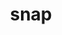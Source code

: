 ---
title: "snap"
layout: cache
categories: [package, develop]
meta: {"versions": ["master"], "compilers": ["gcc@=7.3.1"], "oss": ["amzn2"], "platforms": ["linux"], "targets": ["aarch64", "neoverse_n1", "x86_64_v3"], "stacks": ["aws-ahug", "aws-ahug-aarch64", "root"], "num_specs": 25, "num_specs_by_stack": {"root": 25, "aws-ahug-aarch64": 20, "aws-ahug": 5}}
spec_details: [{"hash": "6hvbfppp72mzwdilsjzus7zdjta5ba5n", "compiler": "gcc@=7.3.1", "versions": ["master"], "os": "amzn2", "platform": "linux", "target": "aarch64", "variants": ["build_system=makefile", "+mpi", "~openmp", "+opt"], "stacks": ["root", "aws-ahug-aarch64"], "size": "-", "tarball": "https://binaries.spack.io/develop/build_cache/linux-amzn2-aarch64/gcc-7.3.1/snap-master/linux-amzn2-aarch64-gcc-7.3.1-snap-master-6hvbfppp72mzwdilsjzus7zdjta5ba5n.spack"}, {"hash": "pzkpdljb2mmlshahttl5n5bzqm5tro33", "compiler": "gcc@=7.3.1", "versions": ["master"], "os": "amzn2", "platform": "linux", "target": "aarch64", "variants": ["build_system=makefile", "+mpi", "~openmp", "+opt"], "stacks": ["root", "aws-ahug-aarch64"], "size": "-", "tarball": "https://binaries.spack.io/develop/build_cache/linux-amzn2-aarch64/gcc-7.3.1/snap-master/linux-amzn2-aarch64-gcc-7.3.1-snap-master-pzkpdljb2mmlshahttl5n5bzqm5tro33.spack"}, {"hash": "d7gxnoozy4mfp6kpei57gale2popsbhb", "compiler": "gcc@=7.3.1", "versions": ["master"], "os": "amzn2", "platform": "linux", "target": "aarch64", "variants": ["build_system=makefile", "+mpi", "~openmp", "+opt"], "stacks": ["root", "aws-ahug-aarch64"], "size": "-", "tarball": "https://binaries.spack.io/develop/build_cache/linux-amzn2-aarch64/gcc-7.3.1/snap-master/linux-amzn2-aarch64-gcc-7.3.1-snap-master-d7gxnoozy4mfp6kpei57gale2popsbhb.spack"}, {"hash": "ey7ulu4uhdonf4naoctu5uv4xnhkxesy", "compiler": "gcc@=7.3.1", "versions": ["master"], "os": "amzn2", "platform": "linux", "target": "aarch64", "variants": ["build_system=makefile", "+mpi", "~openmp", "+opt"], "stacks": ["root", "aws-ahug-aarch64"], "size": "-", "tarball": "https://binaries.spack.io/develop/build_cache/linux-amzn2-aarch64/gcc-7.3.1/snap-master/linux-amzn2-aarch64-gcc-7.3.1-snap-master-ey7ulu4uhdonf4naoctu5uv4xnhkxesy.spack"}, {"hash": "3rdin33t5gctmvibuwxmgipxhzvjd4zu", "compiler": "gcc@=7.3.1", "versions": ["master"], "os": "amzn2", "platform": "linux", "target": "aarch64", "variants": ["build_system=makefile", "+mpi", "~openmp", "+opt"], "stacks": ["root", "aws-ahug-aarch64"], "size": "-", "tarball": "https://binaries.spack.io/develop/build_cache/linux-amzn2-aarch64/gcc-7.3.1/snap-master/linux-amzn2-aarch64-gcc-7.3.1-snap-master-3rdin33t5gctmvibuwxmgipxhzvjd4zu.spack"}, {"hash": "ezfjrcnp3mi2uktsuycl63iubw2c5wxv", "compiler": "gcc@=7.3.1", "versions": ["master"], "os": "amzn2", "platform": "linux", "target": "aarch64", "variants": ["build_system=makefile", "+mpi", "~openmp", "+opt"], "stacks": ["root", "aws-ahug-aarch64"], "size": "-", "tarball": "https://binaries.spack.io/develop/build_cache/linux-amzn2-aarch64/gcc-7.3.1/snap-master/linux-amzn2-aarch64-gcc-7.3.1-snap-master-ezfjrcnp3mi2uktsuycl63iubw2c5wxv.spack"}, {"hash": "7jf2gaxmszi4iwyh4vxcx2l7spk7iqbk", "compiler": "gcc@=7.3.1", "versions": ["master"], "os": "amzn2", "platform": "linux", "target": "aarch64", "variants": ["build_system=makefile", "+mpi", "~openmp", "+opt"], "stacks": ["root", "aws-ahug-aarch64"], "size": "-", "tarball": "https://binaries.spack.io/develop/build_cache/linux-amzn2-aarch64/gcc-7.3.1/snap-master/linux-amzn2-aarch64-gcc-7.3.1-snap-master-7jf2gaxmszi4iwyh4vxcx2l7spk7iqbk.spack"}, {"hash": "4ef6o6awcmy2pgjd7ys2iy3bkurdmdqh", "compiler": "gcc@=7.3.1", "versions": ["master"], "os": "amzn2", "platform": "linux", "target": "aarch64", "variants": ["build_system=makefile", "+mpi", "~openmp", "+opt"], "stacks": ["root", "aws-ahug-aarch64"], "size": "-", "tarball": "https://binaries.spack.io/develop/build_cache/linux-amzn2-aarch64/gcc-7.3.1/snap-master/linux-amzn2-aarch64-gcc-7.3.1-snap-master-4ef6o6awcmy2pgjd7ys2iy3bkurdmdqh.spack"}, {"hash": "gck2ja5623xhgjv6vjdlpvfryporqf4u", "compiler": "gcc@=7.3.1", "versions": ["master"], "os": "amzn2", "platform": "linux", "target": "aarch64", "variants": ["build_system=makefile", "+mpi", "~openmp", "+opt"], "stacks": ["root", "aws-ahug-aarch64"], "size": "-", "tarball": "https://binaries.spack.io/develop/build_cache/linux-amzn2-aarch64/gcc-7.3.1/snap-master/linux-amzn2-aarch64-gcc-7.3.1-snap-master-gck2ja5623xhgjv6vjdlpvfryporqf4u.spack"}, {"hash": "ftczxe6shnd2sxxajnvtpaje3jixdcfr", "compiler": "gcc@=7.3.1", "versions": ["master"], "os": "amzn2", "platform": "linux", "target": "aarch64", "variants": ["build_system=makefile", "+mpi", "~openmp", "+opt"], "stacks": ["root", "aws-ahug-aarch64"], "size": "-", "tarball": "https://binaries.spack.io/develop/build_cache/linux-amzn2-aarch64/gcc-7.3.1/snap-master/linux-amzn2-aarch64-gcc-7.3.1-snap-master-ftczxe6shnd2sxxajnvtpaje3jixdcfr.spack"}, {"hash": "zo2ryhrskpqirqndvb3ch5b4f6xomjwr", "compiler": "gcc@=7.3.1", "versions": ["master"], "os": "amzn2", "platform": "linux", "target": "neoverse_n1", "variants": ["build_system=makefile", "+mpi", "~openmp", "+opt"], "stacks": ["root", "aws-ahug-aarch64"], "size": "-", "tarball": "https://binaries.spack.io/develop/build_cache/linux-amzn2-neoverse_n1/gcc-7.3.1/snap-master/linux-amzn2-neoverse_n1-gcc-7.3.1-snap-master-zo2ryhrskpqirqndvb3ch5b4f6xomjwr.spack"}, {"hash": "f77kl5qzlzee3msdmykkchrhe227sicl", "compiler": "gcc@=7.3.1", "versions": ["master"], "os": "amzn2", "platform": "linux", "target": "neoverse_n1", "variants": ["build_system=makefile", "+mpi", "~openmp", "+opt"], "stacks": ["root", "aws-ahug-aarch64"], "size": "-", "tarball": "https://binaries.spack.io/develop/build_cache/linux-amzn2-neoverse_n1/gcc-7.3.1/snap-master/linux-amzn2-neoverse_n1-gcc-7.3.1-snap-master-f77kl5qzlzee3msdmykkchrhe227sicl.spack"}, {"hash": "abrhey5l4dwf2moijukzyxokrxaahpmf", "compiler": "gcc@=7.3.1", "versions": ["master"], "os": "amzn2", "platform": "linux", "target": "neoverse_n1", "variants": ["build_system=makefile", "+mpi", "~openmp", "+opt"], "stacks": ["root", "aws-ahug-aarch64"], "size": "-", "tarball": "https://binaries.spack.io/develop/build_cache/linux-amzn2-neoverse_n1/gcc-7.3.1/snap-master/linux-amzn2-neoverse_n1-gcc-7.3.1-snap-master-abrhey5l4dwf2moijukzyxokrxaahpmf.spack"}, {"hash": "6yg46vltsk4wtw64dgsu2a7uwxh2bnku", "compiler": "gcc@=7.3.1", "versions": ["master"], "os": "amzn2", "platform": "linux", "target": "neoverse_n1", "variants": ["build_system=makefile", "+mpi", "~openmp", "+opt"], "stacks": ["root", "aws-ahug-aarch64"], "size": "-", "tarball": "https://binaries.spack.io/develop/build_cache/linux-amzn2-neoverse_n1/gcc-7.3.1/snap-master/linux-amzn2-neoverse_n1-gcc-7.3.1-snap-master-6yg46vltsk4wtw64dgsu2a7uwxh2bnku.spack"}, {"hash": "qmyqmbbi3ty3hoc5pn2k6xtnxhvv6jqg", "compiler": "gcc@=7.3.1", "versions": ["master"], "os": "amzn2", "platform": "linux", "target": "neoverse_n1", "variants": ["build_system=makefile", "+mpi", "~openmp", "+opt"], "stacks": ["root", "aws-ahug-aarch64"], "size": "-", "tarball": "https://binaries.spack.io/develop/build_cache/linux-amzn2-neoverse_n1/gcc-7.3.1/snap-master/linux-amzn2-neoverse_n1-gcc-7.3.1-snap-master-qmyqmbbi3ty3hoc5pn2k6xtnxhvv6jqg.spack"}, {"hash": "rnzwymxaglmqoh3bxlt5ks7m3bimgkcn", "compiler": "gcc@=7.3.1", "versions": ["master"], "os": "amzn2", "platform": "linux", "target": "neoverse_n1", "variants": ["build_system=makefile", "+mpi", "~openmp", "+opt"], "stacks": ["root", "aws-ahug-aarch64"], "size": "-", "tarball": "https://binaries.spack.io/develop/build_cache/linux-amzn2-neoverse_n1/gcc-7.3.1/snap-master/linux-amzn2-neoverse_n1-gcc-7.3.1-snap-master-rnzwymxaglmqoh3bxlt5ks7m3bimgkcn.spack"}, {"hash": "inwwziaruc33ggf2qtwaufawda2qrks6", "compiler": "gcc@=7.3.1", "versions": ["master"], "os": "amzn2", "platform": "linux", "target": "neoverse_n1", "variants": ["build_system=makefile", "+mpi", "~openmp", "+opt"], "stacks": ["root", "aws-ahug-aarch64"], "size": "-", "tarball": "https://binaries.spack.io/develop/build_cache/linux-amzn2-neoverse_n1/gcc-7.3.1/snap-master/linux-amzn2-neoverse_n1-gcc-7.3.1-snap-master-inwwziaruc33ggf2qtwaufawda2qrks6.spack"}, {"hash": "usrckajl7tccepzhrepl2km4mmkkrcle", "compiler": "gcc@=7.3.1", "versions": ["master"], "os": "amzn2", "platform": "linux", "target": "neoverse_n1", "variants": ["build_system=makefile", "+mpi", "~openmp", "+opt"], "stacks": ["root", "aws-ahug-aarch64"], "size": "-", "tarball": "https://binaries.spack.io/develop/build_cache/linux-amzn2-neoverse_n1/gcc-7.3.1/snap-master/linux-amzn2-neoverse_n1-gcc-7.3.1-snap-master-usrckajl7tccepzhrepl2km4mmkkrcle.spack"}, {"hash": "zh3mheu5kfbgm7ekw3qgxeq6mkoc6r45", "compiler": "gcc@=7.3.1", "versions": ["master"], "os": "amzn2", "platform": "linux", "target": "neoverse_n1", "variants": ["build_system=makefile", "+mpi", "~openmp", "+opt"], "stacks": ["root", "aws-ahug-aarch64"], "size": "-", "tarball": "https://binaries.spack.io/develop/build_cache/linux-amzn2-neoverse_n1/gcc-7.3.1/snap-master/linux-amzn2-neoverse_n1-gcc-7.3.1-snap-master-zh3mheu5kfbgm7ekw3qgxeq6mkoc6r45.spack"}, {"hash": "fpsuiqg4c2yl5a2rlqarvigu4z45ddai", "compiler": "gcc@=7.3.1", "versions": ["master"], "os": "amzn2", "platform": "linux", "target": "neoverse_n1", "variants": ["build_system=makefile", "+mpi", "~openmp", "+opt"], "stacks": ["root", "aws-ahug-aarch64"], "size": "-", "tarball": "https://binaries.spack.io/develop/build_cache/linux-amzn2-neoverse_n1/gcc-7.3.1/snap-master/linux-amzn2-neoverse_n1-gcc-7.3.1-snap-master-fpsuiqg4c2yl5a2rlqarvigu4z45ddai.spack"}, {"hash": "boe6d6xfrffbrtga5bzhzitkz3ukfuz6", "compiler": "gcc@=7.3.1", "versions": ["master"], "os": "amzn2", "platform": "linux", "target": "x86_64_v3", "variants": ["build_system=makefile", "+mpi", "~openmp", "+opt"], "stacks": ["aws-ahug", "root"], "size": "-", "tarball": "https://binaries.spack.io/develop/build_cache/linux-amzn2-x86_64_v3/gcc-7.3.1/snap-master/linux-amzn2-x86_64_v3-gcc-7.3.1-snap-master-boe6d6xfrffbrtga5bzhzitkz3ukfuz6.spack"}, {"hash": "ifuvddkmwotxu3adbgvrqhp4cwyqcttr", "compiler": "gcc@=7.3.1", "versions": ["master"], "os": "amzn2", "platform": "linux", "target": "x86_64_v3", "variants": ["build_system=makefile", "+mpi", "~openmp", "+opt"], "stacks": ["aws-ahug", "root"], "size": "-", "tarball": "https://binaries.spack.io/develop/build_cache/linux-amzn2-x86_64_v3/gcc-7.3.1/snap-master/linux-amzn2-x86_64_v3-gcc-7.3.1-snap-master-ifuvddkmwotxu3adbgvrqhp4cwyqcttr.spack"}, {"hash": "cfr26qqnmwq4zl7agrbkewjpbg7vvvi2", "compiler": "gcc@=7.3.1", "versions": ["master"], "os": "amzn2", "platform": "linux", "target": "x86_64_v3", "variants": ["build_system=makefile", "+mpi", "~openmp", "+opt"], "stacks": ["aws-ahug", "root"], "size": "-", "tarball": "https://binaries.spack.io/develop/build_cache/linux-amzn2-x86_64_v3/gcc-7.3.1/snap-master/linux-amzn2-x86_64_v3-gcc-7.3.1-snap-master-cfr26qqnmwq4zl7agrbkewjpbg7vvvi2.spack"}, {"hash": "cxstlk4btad2bx23dnnry5dwbhgvs3zz", "compiler": "gcc@=7.3.1", "versions": ["master"], "os": "amzn2", "platform": "linux", "target": "x86_64_v3", "variants": ["build_system=makefile", "+mpi", "~openmp", "+opt"], "stacks": ["aws-ahug", "root"], "size": "-", "tarball": "https://binaries.spack.io/develop/build_cache/linux-amzn2-x86_64_v3/gcc-7.3.1/snap-master/linux-amzn2-x86_64_v3-gcc-7.3.1-snap-master-cxstlk4btad2bx23dnnry5dwbhgvs3zz.spack"}, {"hash": "qupcth4yuatxnaacq73ntxd55jynubos", "compiler": "gcc@=7.3.1", "versions": ["master"], "os": "amzn2", "platform": "linux", "target": "x86_64_v3", "variants": ["build_system=makefile", "+mpi", "~openmp", "+opt"], "stacks": ["aws-ahug", "root"], "size": "-", "tarball": "https://binaries.spack.io/develop/build_cache/linux-amzn2-x86_64_v3/gcc-7.3.1/snap-master/linux-amzn2-x86_64_v3-gcc-7.3.1-snap-master-qupcth4yuatxnaacq73ntxd55jynubos.spack"}]
---
